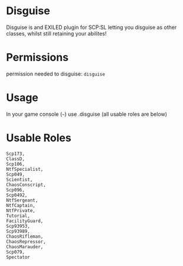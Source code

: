 # Disguise
Disguise is and EXILED plugin for SCP:SL letting you disguise as other classes, whilst still retaining your abilites!
# Permissions
permission needed to disguise: `disguise`
# Usage
In your game console (`~`) use .disguise <RoleType> (all usable roles are below)
# Usable Roles
```
Scp173,
ClassD,
Scp106,
NtfSpecialist,
Scp049,
Scientist,
ChaosConscript,
Scp096,
Scp0492,
NtfSergeant,
NtfCaptain,
NtfPrivate,
Tutorial,
FacilityGuard,
Scp93953,
Scp93989,
ChaosRifleman,
ChaosRepressor,
ChaosMarauder,
Scp079,
Spectator
```
